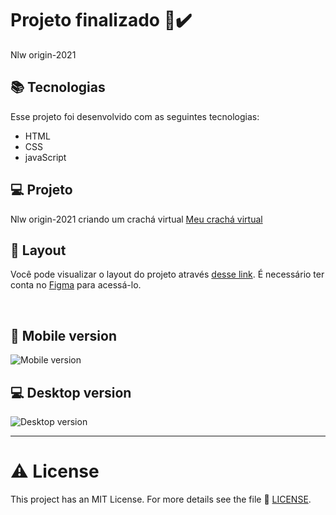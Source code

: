 <h1>Projeto finalizado 💯✔️</h1>

Nlw origin-2021

## 📚 Tecnologias

Esse projeto foi desenvolvido com as seguintes tecnologias:

- HTML
- CSS
- javaScript

## 💻 Projeto

Nlw origin-2021 criando um crachá virtual 
<a href="https://nlw-heat-qssayzw62-abaine-desing.vercel.app/" target="_blank">
Meu crachá virtual 
</a>


## 🔖 Layout

Você pode visualizar o layout do projeto através [desse link](https://www.figma.com/community/file/1031698737363668691). É necessário ter conta no [Figma](https://figma.com) para acessá-lo.

<br>

## 📲 Mobile version
<img src="/images/mobile_versão.png" alt="Mobile version" />

## 💻 Desktop version
<img src="/images/pc_versão.png" alt=" Desktop version" />

---

# ⚠️ License

This project has an MIT License.
For more details see the file 🧾 [LICENSE](https://github.com/Abaine-desing/NLW-Heat/blob/master/LICENSE.TXT).


